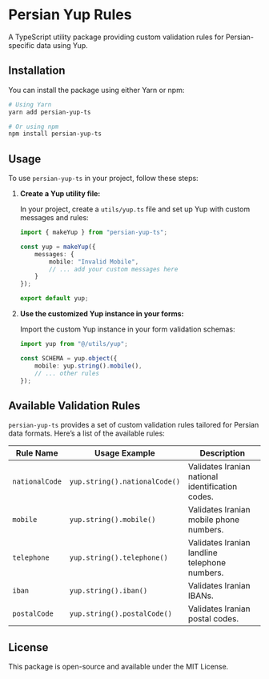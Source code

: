 # Persian Yup Rules

A TypeScript utility package providing custom validation rules for Persian-specific data using Yup.

## Installation

You can install the package using either Yarn or npm:

```bash
# Using Yarn
yarn add persian-yup-ts

# Or using npm
npm install persian-yup-ts
```

## Usage

To use `persian-yup-ts` in your project, follow these steps:

1. **Create a Yup utility file:**

   In your project, create a `utils/yup.ts` file and set up Yup with custom messages and rules:

   ```typescript
   import { makeYup } from "persian-yup-ts";

   const yup = makeYup({
       messages: {
           mobile: "Invalid Mobile",
           // ... add your custom messages here
       }
   });

   export default yup;
   ```

2. **Use the customized Yup instance in your forms:**

   Import the custom Yup instance in your form validation schemas:

   ```typescript jsx
   import yup from "@/utils/yup";

   const SCHEMA = yup.object({
       mobile: yup.string().mobile(),
       // ... other rules
   });
   ```

## Available Validation Rules

`persian-yup-ts` provides a set of custom validation rules tailored for Persian data formats. Here’s a list of the
available rules:

| Rule Name      | Usage Example                 | Description                                      |
|----------------|-------------------------------|--------------------------------------------------|
| `nationalCode` | `yup.string().nationalCode()` | Validates Iranian national identification codes. |
| `mobile`       | `yup.string().mobile()`       | Validates Iranian mobile phone numbers.          |
| `telephone`    | `yup.string().telephone()`    | Validates Iranian landline telephone numbers.    |
| `iban`         | `yup.string().iban()`         | Validates Iranian IBANs.                         |
| `postalCode`   | `yup.string().postalCode()`   | Validates Iranian postal codes.                  |

## License

This package is open-source and available under the MIT License.
